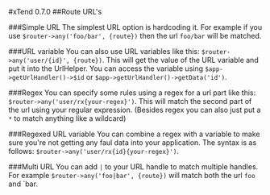 #xTend 0.7.0
##Route URL's

###Simple URL
The simplest URL option is hardcoding it. For example if you use `$router->any('foo/bar', {route})`
then the url `foo/bar` will be matched.

###URL variable
You can also use URL variables like this: `$router->any('user/{id}', {route})`. This will get the value of the URL variable and put it into the UrlHelper. You can access the variable using `$app->getUrlHandler()->$id` or `$app->getUrlHandler()->getData('id')`.

###Regex
You can specify some rules using a regex for a url part like this: `$router->any('user/rx{your-regex}')`. This will match the second part of the url using your regular expression. (Besides regex you can also just put a `*` to match anything like a wildcard)

###Regexed URL variable
You can combine a regex with a variable to make sure you're not getting any faul data into your application. The syntax is as follows: `$router->any('user/rx{id}{your-regex}')`.

###Multi URL
You can add `|` to your URL handle to match multiple handles. For example `$router->any('foo|bar', {route})` will match both the url `foo` and `bar.
